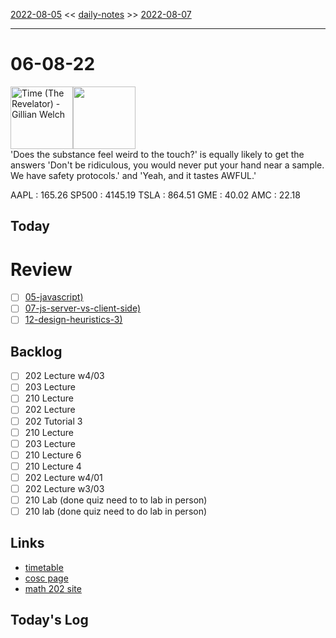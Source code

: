 [2022-08-05](daily_notes/2022-08-05) << [daily-notes](notes/daily-notes.md) >> [2022-08-07](daily_notes/2022-08-07)

---
# 06-08-22
<a href='spotify:album:5q1V1otgRVF39cZY2RQab8'><img src='https://i.scdn.co/image/ab67616d0000b273d4e5749f5a429c70537c4293' alt='Time (The Revelator) - Gillian Welch' height=100></a><img src='https://imgs.xkcd.com/comics/asking_scientists_questions.png' height=100>
<br>'Does the substance feel weird to the touch?' is equally likely to get the answers 'Don't be ridiculous, you would never put your hand near a sample. We have safety protocols.' and 'Yeah, and it tastes AWFUL.'

AAPL : 165.26 
SP500 : 4145.19 
TSLA : 864.51
GME : 40.02
AMC : 22.18

## Today



# Review
- [ ] [05-javascript)](notes/05-javascript.md)
- [ ] [07-js-server-vs-client-side)](notes/07-js-server-vs-client-side.md)
- [ ] [12-design-heuristics-3)](notes/12-design-heuristics-3.md)

## Backlog
- [ ] 202 Lecture w4/03
- [ ] 203 Lecture
- [ ] 210 Lecture
- [ ] 202 Lecture
- [ ] 202 Tutorial 3
- [ ] 210 Lecture
- [ ] 203 Lecture
- [ ] 210 Lecture 6
- [ ] 210 Lecture 4
- [ ] 202 Lecture w4/01
- [ ] 202 Lecture w3/03
- [ ] 210 Lab (done quiz need to to lab in person)
- [ ] 210 lab (done quiz need to do lab in person)

## Links
- [timetable](https://i.imgur.com/9ghbvAG.png)
- [cosc page](https://cosc203.cspages.otago.ac.nz)
- [math 202 site](https://www.maths.otago.ac.nz/?resOLAF)

## Today's Log